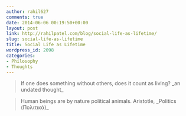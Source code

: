 ```yaml
---
author: rahil627
comments: true
date: 2014-06-06 00:19:50+00:00
layout: post
link: http://rahilpatel.com/blog/social-life-as-lifetime/
slug: social-life-as-lifetime
title: Social Life as Lifetime
wordpress_id: 2098
categories:
- Philosophy
- Thoughts
---
```


<blockquote>If one does something without others, does it count as living?
_an undated thought_</blockquote>





<blockquote>Human beings are by nature political animals.
Aristotle, _Politics (Πολιτικά)_
</blockquote>
